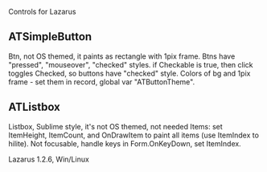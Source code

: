 Controls for Lazarus 

ATSimpleButton
--------------
Btn, not OS themed, it paints as rectangle with 1pix frame. Btns have "pressed", "mouseover", "checked" styles. if Checkable is true, then click toggles Checked, so buttons have "checked" style. Colors of bg and 1pix frame - set them in record, global var "ATButtonTheme".

ATListbox
---------
Listbox, Sublime style, it's not OS themed, not needed Items: set ItemHeight, ItemCount, and OnDrawItem to paint all items (use ItemIndex to hilite). Not focusable, handle keys in Form.OnKeyDown, set ItemIndex.


Lazarus 1.2.6,
Win/Linux
